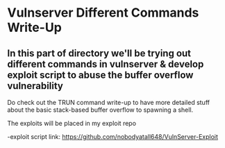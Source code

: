 # Vulnserver Different Commands Write-Up

## In this part of directory we'll be trying out different commands in vulnserver & develop exploit script to abuse the buffer overflow vulnerability

Do check out the TRUN command write-up to have more detailed stuff about the basic stack-based buffer overflow to spawning a shell.

The exploits will be placed in my exploit repo

-exploit script link: https://github.com/nobodyatall648/VulnServer-Exploit
